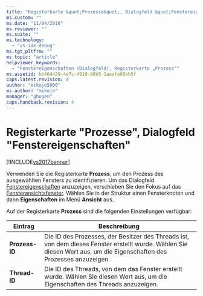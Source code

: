 ```yaml
---
title: "Registerkarte &quot;Prozesse&quot;, Dialogfeld &quot;Fenstereigenschaften&quot; | Microsoft Docs"
ms.custom: ""
ms.date: "11/04/2016"
ms.reviewer: ""
ms.suite: ""
ms.technology: 
  - "vs-ide-debug"
ms.tgt_pltfrm: ""
ms.topic: "article"
helpviewer_keywords: 
  - "Fenstereigenschaften (Dialogfeld), Registerkarte „Prozess“"
ms.assetid: bb464429-4e7c-4919-98b5-1aaafe89bb5f
caps.latest.revision: 4
author: "mikejo5000"
ms.author: "mikejo"
manager: "ghogen"
caps.handback.revision: 4
---
```

# Registerkarte &quot;Prozesse&quot;, Dialogfeld &quot;Fenstereigenschaften&quot;
[!INCLUDE[vs2017banner](../code-quality/includes/vs2017banner.md)]

Verwenden Sie die Registerkarte **Prozess**, um den Prozess des ausgewählten Fensters zu identifizieren.  Um das Dialogfeld [Fenstereigenschaften](../debugger/window-properties-dialog-box.md) anzuzeigen, verschieben Sie den Fokus auf das [Fensteransichtsfenster](../debugger/windows-view.md).  Wählen Sie in der Struktur einen Fensterknoten und dann **Eigenschaften** im Menü **Ansicht** aus.  
  
 Auf der Registerkarte **Prozess** sind die folgenden Einstellungen verfügbar:  
  
|Eintrag|Beschreibung|  
|-------------|------------------|  
|**Prozess\-ID**|Die ID des Prozesses, der Besitzer des Threads ist, von dem dieses Fenster erstellt wurde.  Wählen Sie diesen Wert aus, um die Eigenschaften des Prozesses anzuzeigen.|  
|**Thread\-ID**|Die ID des Threads, von dem das Fenster erstellt wurde.  Wählen Sie diesen Wert aus, um die Eigenschaften des Threads anzuzeigen.|